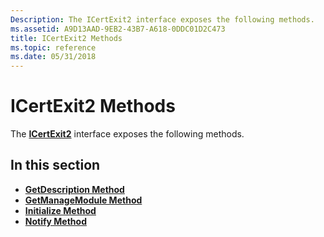 ```yaml
---
Description: The ICertExit2 interface exposes the following methods.
ms.assetid: A9D13AAD-9EB2-43B7-A618-0DDC01D2C473
title: ICertExit2 Methods
ms.topic: reference
ms.date: 05/31/2018
---
```


# ICertExit2 Methods

The [**ICertExit2**](/windows/desktop/api/Certexit/nn-certexit-icertexit2) interface exposes the following methods.

## In this section

-   [**GetDescription Method**](/windows/desktop/api/Certexit/nf-certexit-icertexit-getdescription)
-   [**GetManageModule Method**](/windows/desktop/api/Certexit/nf-certexit-icertexit2-getmanagemodule)
-   [**Initialize Method**](/windows/desktop/api/Certexit/nf-certexit-icertexit-initialize)
-   [**Notify Method**](/windows/desktop/api/Certexit/nf-certexit-icertexit-notify)

 

 




